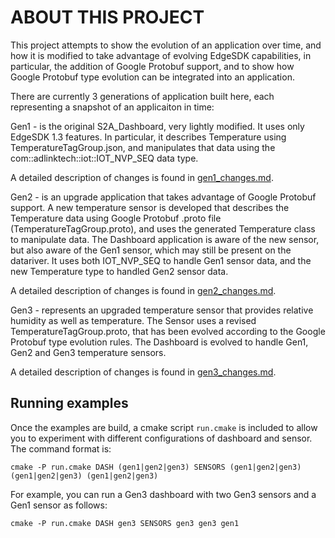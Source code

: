 ABOUT THIS PROJECT
==================

This project attempts to show the evolution of an application over time, and how
it is modified to take advantage of evolving EdgeSDK capabilities, in particular, 
the addition of Google Protobuf support, and to show how Google Protobuf type
evolution can be integrated into an application.

There are currently 3 generations of application built here, each representing
a snapshot of an applicaiton in time:

Gen1 - is the original S2A_Dashboard, very lightly modified. It uses only EdgeSDK 1.3
features. In particular, it describes Temperature using TemperatureTagGroup.json, and
manipulates that data using the com::adlinktech::iot::IOT_NVP_SEQ data type.

A detailed description of changes is found in [gen1_changes.md](gen1_changes.md).

Gen2 - is an upgrade application that takes advantage of Google Protobuf support. A new
temperature sensor is developed that describes the Temperature data using Google Protobuf
.proto file (TemperatureTagGroup.proto), and uses the generated Temperature class to
manipulate data. The Dashboard application is aware of the new sensor, but also aware of
the Gen1 sensor, which may still be present on the datariver. It uses both IOT_NVP_SEQ to
handle Gen1 sensor data, and the new Temperature type to handled Gen2 sensor data.


A detailed description of changes is found in [gen2_changes.md](gen2_changes.md).

Gen3 - represents an upgraded temperature sensor that provides relative humidity as well
as temperature. The Sensor uses a revised TemperatureTagGroup.proto, that has been evolved
according to the Google Protobuf type evolution rules. The Dashboard is evolved to handle
Gen1, Gen2 and Gen3 temperature sensors.

A detailed description of changes is found in [gen3_changes.md](gen3_changes.md).

## Running examples

Once the examples are build, a cmake script `run.cmake` is included to allow you to
experiment with different configurations of dashboard and sensor. The command format is:

    cmake -P run.cmake DASH (gen1|gen2|gen3) SENSORS (gen1|gen2|gen3) (gen1|gen2|gen3) (gen1|gen2|gen3)
    
For example, you can run a Gen3 dashboard with two Gen3 sensors and a Gen1 sensor as follows:

    cmake -P run.cmake DASH gen3 SENSORS gen3 gen3 gen1
